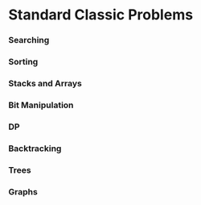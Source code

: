 # Standard Classic Problems

### Searching
### Sorting
### Stacks and Arrays
### Bit Manipulation
### DP
### Backtracking
### Trees
### Graphs
